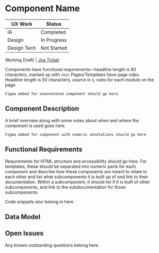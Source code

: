 # Component Name
| UX Work       | Status        |
|---------------|---------------|
| IA            | Completed     |
| Design        | In Progress   |
| Design Tech   | Not Started   |

Working Draft/ | [Jira Ticket]()

Components have functional requirements—headline length is 80 characters, marked up with `<h1>`
Pages/Templates have page rules. Headline length is 50 characters, source is x, rules for each module on the page

```Figma embed for unannotated component should go here```

## Component Description
A brief overview along with some notes about when and where the component is used goes here.

```Figma embed for component with numeric annotations should go here```

## Functional Requirements
Requirements for HTML structure and accessibility should go here. For templates, these should be separated into numeric parts for each component and describe how these components are meant to relate to each other and list what subcomponents it is built up of and link to their documentation. Within a subcomponent, it should list if it is built of other subcomponents, and link to the subdocumentation for those subcomponents.

Code snippets also belong in here.

## Data Model

## Open Issues
Any known outstanding questions belong here.

